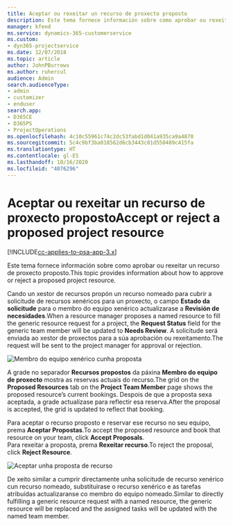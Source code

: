 ```yaml
---
title: Aceptar ou rexeitar un recurso de proxecto proposto
description: Este tema fornece información sobre como aprobar ou rexeitar un recurso de proxecto proposto.
manager: kfend
ms.service: dynamics-365-customerservice
ms.custom:
- dyn365-projectservice
ms.date: 12/07/2018
ms.topic: article
author: JohnPBurrows
ms.author: ruhercul
audience: Admin
search.audienceType:
- admin
- customizer
- enduser
search.app:
- D365CE
- D365PS
- ProjectOperations
ms.openlocfilehash: 4c10c55961c74c2dc53fabd1d041a935ca9a4870
ms.sourcegitcommit: 5c4c9bf3ba018562d6cb3443c01d550489c415fa
ms.translationtype: HT
ms.contentlocale: gl-ES
ms.lasthandoff: 10/16/2020
ms.locfileid: "4076296"
---
```

# <a name="accept-or-reject-a-proposed-project-resource"></a><span data-ttu-id="90629-103">Aceptar ou rexeitar un recurso de proxecto proposto</span><span class="sxs-lookup"><span data-stu-id="90629-103">Accept or reject a proposed project resource</span></span>

[!INCLUDE[cc-applies-to-psa-app-3.x](../includes/cc-applies-to-psa-app-3x.md)]

<span data-ttu-id="90629-104">Este tema fornece información sobre como aprobar ou rexeitar un recurso de proxecto proposto.</span><span class="sxs-lookup"><span data-stu-id="90629-104">This topic provides information about how to approve or reject a proposed project resource.</span></span>

<span data-ttu-id="90629-105">Cando un xestor de recursos propón un recurso nomeado para cubrir a solicitude de recursos xenéricos para un proxecto, o campo **Estado da solicitude** para o membro do equipo xenérico actualizarase a **Revisión de necesidades**.</span><span class="sxs-lookup"><span data-stu-id="90629-105">When a resource manager proposes a named resource to fill the generic resource request for a project, the **Request Status** field for the generic team member will be updated to **Needs Review**.</span></span> <span data-ttu-id="90629-106">A solicitude será enviada ao xestor de proxectos para a súa aprobación ou rexeitamento.</span><span class="sxs-lookup"><span data-stu-id="90629-106">The request will be sent to the project manager for approval or rejection.</span></span>

![Membro do equipo xenérico cunha proposta](media/RM-how-to-19.png)

<span data-ttu-id="90629-108">A grade no separador **Recursos propostos** da páxina **Membro do equipo de proxecto** mostra as reservas actuais do recurso.</span><span class="sxs-lookup"><span data-stu-id="90629-108">The grid on the **Proposed Resources** tab on the **Project Team Member** page shows the proposed resource’s current bookings.</span></span> <span data-ttu-id="90629-109">Despois de que a proposta sexa aceptada, a grade actualízase para reflectir esa reserva.</span><span class="sxs-lookup"><span data-stu-id="90629-109">After the proposal is accepted, the grid is updated to reflect that booking.</span></span> 

<span data-ttu-id="90629-110">Para aceptar o recurso proposto e reservar ese recurso no seu equipo, prema **Aceptar Propostas**.</span><span class="sxs-lookup"><span data-stu-id="90629-110">To accept the proposed resource and book that resource on your team, click **Accept Proposals**.</span></span>  
<span data-ttu-id="90629-111">Para rexeitar a proposta, prema **Rexeitar recurso**.</span><span class="sxs-lookup"><span data-stu-id="90629-111">To reject the proposal, click **Reject Resource**.</span></span>

![Aceptar unha proposta de recurso](media/RM-how-to-20.png) 

<span data-ttu-id="90629-113">De xeito similar a cumprir directamente unha solicitude de recurso xenérico cun recurso nomeado, substituirase o recurso xenérico e as tarefas atribuídas actualizaranse co membro do equipo nomeado.</span><span class="sxs-lookup"><span data-stu-id="90629-113">Similar to directly fulfilling a generic resource request with a named resource, the generic resource will be replaced and the assigned tasks will be updated with the named team member.</span></span>
